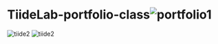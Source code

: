 # TiideLab-portfolio-class![portfolio1](https://user-images.githubusercontent.com/27896944/159389767-487cc845-cb6c-4f68-94a3-570982139344.jpg)
![tiide2](https://user-images.githubusercontent.com/27896944/159390183-e1e7f722-2113-4e73-8b3d-b784876ebad6.png)
![tiide2](https://user-images.githubusercontent.com/27896944/159390655-06722171-0977-49d5-bc69-78d10b5e93a9.png)
